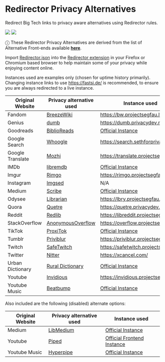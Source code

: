 # Redirector Privacy Alternatives
Redirect Big Tech links to privacy aware alternatives using Redirector rules.

[<img src="https://img.shields.io/badge/Codeberg-2185D0?logo=Codeberg&logoColor=white">](https://codeberg.org/duyfken/RedirectorPrivacyAlternatives) [<img src="https://img.shields.io/badge/GitHub-%23121011.svg?logo=github&logoColor=white">](https://github.com/duyfken/RedirectorPrivacyAlternatives)

ⓘ These Redirector Privacy Alternatives are derived from the list of Alternative Front-ends available **[here](../../../../../duyfken/alternative-front-ends)**.

Import [Redirector.json](../../blob/main/Redirector.json) into the [Redirector extension](https://github.com/einaregilsson/Redirector) in your Firefox or Chromium based browser to help maintain some of your privacy while enjoying content online.

Instances used are examples only (chosen for uptime history primarily). Changing instance links to use https://fastsi.de/ is recommended, to ensure you are always redirected to a live instance.

| Original Website  | Privacy alternative used | Instance used
| ------------- | ------------- | ------------- |
| Fandom | [BreezeWiki](https://gitdab.com/cadence/breezewiki)  | https://bw.projectsegfau.lt/ |
| Genius | [dumb](https://github.com/rramiachraf/dumb)  | https://dumb.privacydev.net/ |
| Goodreads | [BiblioReads](https://github.com/nesaku/BiblioReads)  | [Official Instance](https://biblioreads.eu.org/) |
| Google Search | [Whoogle](https://github.com/benbusby/whoogle-search)  | https://search.sethforprivacy.com/ |
| Google Translate | [Mozhi](https://codeberg.org/aryak/mozhi)  | https://translate.projectsegfau.lt/ |
| IMDb | [libremdb](https://github.com/zyachel/libremdb)  | [Official Instance](https://libremdb.iket.me/) |
| Imgur | [Rimgo](https://codeberg.org/video-prize-ranch/rimgo)  | https://rimgo.projectsegfau.lt/ |
| Instagram | [Imgsed](https://imgsed.com/) | N/A |
| Medium | [Scribe](https://sr.ht/~edwardloveall/Scribe/)  | [Official Instance](https://scribe.rip/) |
| Odysee | [Librarian](https://codeberg.org/librarian/librarian)  | https://lbry.projectsegfau.lt/ |
| Quora | [Quetre](https://github.com/zyachel/quetre)  | https://quetre.privacydev.net/ |
| Reddit | [Redlib](https://github.com/redlib-org/redlib)  | https://libreddit.projectsegfau.lt/ |
| StackOverflow | [AnonymousOverflow](https://github.com/httpjamesm/AnonymousOverflow)  | https://overflow.projectsegfau.lt/ |
| TikTok | [ProxiTok](https://github.com/pablouser1/ProxiTok)  | [Official Instance](https://proxitok.pabloferreiro.es/) |
| Tumblr | [Priviblur](https://github.com/syeopite/priviblur)  | https://priviblur.projectsegfau.lt/ |
| Twitch | [SafeTwitch](https://codeberg.org/dragongoose/safetwitch)  | https://safetwitch.projectsegfau.lt/ |
| Twitter | [Nitter](https://github.com/zedeus/nitter)  | https://xcancel.com/ |
| Urban Dictionary | [Rural Dictionary](https://codeberg.org/zortazert/rural-dictionary)  | [Official Instance](https://rd.vern.cc/) |
| Youtube | [Invidious](https://github.com/iv-org/invidious)  | https://invidious.projectsegfau.lt |
| Youtube Music | [Beatbump](https://github.com/snuffyDev/Beatbump)  | [Official Instance](https://beatbump.io/) |

Also included are the following (disabled) alternate options:

| Original Website  | Privacy alternative used | Instance used
| ------------- | ------------- | ------------- |
| Medium | [LibMedium](https://github.com/realaravinth/libmedium)  | [Official Instance](https://libmedium.batsense.net/) |
| Youtube | [Piped](https://github.com/TeamPiped/Piped)  | [Official Frontend Instance](https://piped.video) |
| Youtube Music | [Hyperpipe](https://codeberg.org/Hyperpipe/Hyperpipe)  | [Official Instance](https://hyperpipe.surge.sh/) |
